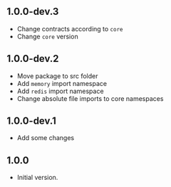 ## 1.0.0-dev.3
- Change contracts according to `core`
- Change `core` version

## 1.0.0-dev.2
- Move package to src folder
- Add `memory` import namespace
- Add `redis` import namespace
- Change absolute file imports to core namespaces

## 1.0.0-dev.1
- Add some changes

## 1.0.0

- Initial version.
